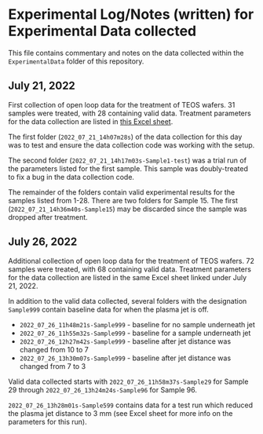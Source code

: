 # Experimental Log/Notes (written) for Experimental Data collected
This file contains commentary and notes on the data collected within the
`ExperimentalData` folder of this repository.

## July 21, 2022
First collection of open loop data for the treatment of TEOS wafers. 31 samples
were treated, with 28 containing valid data. Treatment parameters for the data
collection are listed in [this Excel sheet](https://docs.google.com/spreadsheets/d/11XSvAFbMtYl3doMqZjAGY9qEgc7f4dpo/edit?usp=sharing&ouid=106042046026168166788&rtpof=true&sd=true).

The first folder (`2022_07_21_14h07m28s`) of the data collection for this day was
to test and ensure the data collection code was working with the setup.

The second folder (`2022_07_21_14h17m03s-Sample1-test`) was a trial run of the
parameters listed for the first sample. This sample was doubly-treated to fix a
bug in the data collection code.

The remainder of the folders contain valid experimental results for the samples
listed from 1-28. There are two folders for Sample 15. The first
(`2022_07_21_14h36m40s-Sample15`) may be discarded since the sample was dropped
after treatment.


## July 26, 2022
Additional collection of open loop data for the treatment of TEOS wafers. 72
samples were treated, with 68 containing valid data. Treatment parameters for
the data collection are listed in the same Excel sheet linked under July 21,
2022.

In addition to the valid data collected, several folders with the designation
`Sample999` contain baseline data for when the plasma jet is off.
  * `2022_07_26_11h48m21s-Sample999` - baseline for no sample underneath jet
  * `2022_07_26_11h55m32s-Sample999` - baseline for a sample underneath jet
  * `2022_07_26_12h27m42s-Sample999` - baseline after jet distance was changed
  from 10 to 7
  * `2022_07_26_13h30m07s-Sample999` - baseline after jet distance was changed
  from 7 to 3

Valid data collected starts with `2022_07_26_11h58m37s-Sample29` for Sample 29
through `2022_07_26_13h24m24s-Sample96` for Sample 96.

`2022_07_26_13h28m01s-Sample599` contains data for a test run which reduced the
plasma jet distance to 3 mm (see Excel sheet for more info on the parameters for
   this run).
